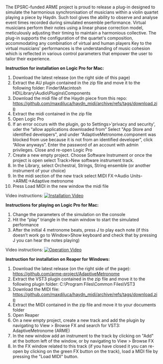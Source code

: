 The EPSRC-funded ARME project is proud to release a plug-in designed to simulate the harmonious synchronisation of musicians within a violin quartet playing a piece by Haydn. Such tool gives the ability to observe and analyse event times recorded during simulated ensemble performance. Virtual musicians perform their notes using a linear phase correction model, meticulously adjusting their timing to maintain a harmonious collective. The plug-in supports the configuration of the quartet's composition, accommodating any combination of virtual and human players Key to the virtual musicians' performances is the understanding of music cohesion which is reflected in various control parameters that empower the user to tailor their experience. 

**Instruction for installation on Logic Pro for Mac:**

1) Download the latest release (on the right side of this page)
2) Extract the AU plugin contained in the zip file and move it to the following folder: Finder\Macintosh HD\Library\Audio\Plugins\Components
3) Download the midi file of the Haydn piece from this repo: https://github.com/maxdiluca/haydn_midi/archive/refs/tags/download.zip
4) Extract the midi contained in the zip file
5) Open Logic Pro
6) If an error occurs with the plugin, go to Settings>'privacy and security', uder the “allow applications downloaded from” Select "App Store and identified developers", and under “AdaptiveMetronome.component was blocked from use because it is not from an identified developer”, click “Allow anyways”. Enter the password of an account with admin privileges. Close and re-open Logic Pro
7) Create a new empty project. Choose Software Instrument or once the project is open select Track>New software instrument track.
8) In the Library, select Orchestral, Strings, String ensemble (or another instrument of your choice)
9) In the midi section of the new track select MIDI FX->Audio Units->ARME->Adaptive metronome
10) Press Load MIDI in the new window the midi file

Video instructions:
[![Installation Video](https://img.youtube.com/vi/2CeIm4auh44/0.jpg)](https://www.youtube.com/watch?v=2CeIm4auh44)


**Instructions for playing on Logic Pro for Mac:**

1) Change the parameters of the simulation on the console
2) Hit the “play” triangle in the main window to start the simulated performance
3) After the initial 4 metronome beats, press J to play each note (if this doesn’t work go to Window>Show keyboard and check that by pressing J you can hear the notes playing)

Video instructions:
[![Operation Video](https://img.youtube.com/vi/HKUYVPlAp8E/0.jpg)](https://www.youtube.com/watch?v=HKUYVPlAp8E)




**Instruction for installation on Reaper for Windows:**

1) Download the latest release (on the right side of the page): https://github.com/arme-project/AdaptiveMetronome
2) Extract the VST3 plugin contained in the zip file and move it to the following plugin folder:  C:\Program Files\Common Files\VST3
3) Download the MIDI file: https://github.com/maxdiluca/haydn_midi/archive/refs/tags/download.zip
4) Extract the MIDI contained in the zip file and move it to your documents folder
5) Open Reaper
6) On a new empty project, create a new track and add the plugin by navigating to View > Browse FX and search for VST3: AdaptiveMetronome (ARME)
7) In the new window add an instrument to the track by clicking on "Add" at the bottom left of the window, or by navigating to View > Browse FX
8) In the FX window related to this track (if you have closed it you can re-open by clicking on the green FX button on the track), load a MIDI file by pressing the "Load MIDI" button.
